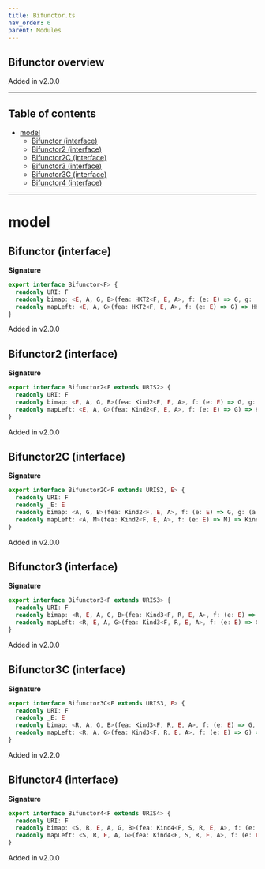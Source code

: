 ```yaml
---
title: Bifunctor.ts
nav_order: 6
parent: Modules
---
```


## Bifunctor overview

Added in v2.0.0

---

<h2 class="text-delta">Table of contents</h2>

- [model](#model)
  - [Bifunctor (interface)](#bifunctor-interface)
  - [Bifunctor2 (interface)](#bifunctor2-interface)
  - [Bifunctor2C (interface)](#bifunctor2c-interface)
  - [Bifunctor3 (interface)](#bifunctor3-interface)
  - [Bifunctor3C (interface)](#bifunctor3c-interface)
  - [Bifunctor4 (interface)](#bifunctor4-interface)

---

# model

## Bifunctor (interface)

**Signature**

```ts
export interface Bifunctor<F> {
  readonly URI: F
  readonly bimap: <E, A, G, B>(fea: HKT2<F, E, A>, f: (e: E) => G, g: (a: A) => B) => HKT2<F, G, B>
  readonly mapLeft: <E, A, G>(fea: HKT2<F, E, A>, f: (e: E) => G) => HKT2<F, G, A>
}
```

Added in v2.0.0

## Bifunctor2 (interface)

**Signature**

```ts
export interface Bifunctor2<F extends URIS2> {
  readonly URI: F
  readonly bimap: <E, A, G, B>(fea: Kind2<F, E, A>, f: (e: E) => G, g: (a: A) => B) => Kind2<F, G, B>
  readonly mapLeft: <E, A, G>(fea: Kind2<F, E, A>, f: (e: E) => G) => Kind2<F, G, A>
}
```

Added in v2.0.0

## Bifunctor2C (interface)

**Signature**

```ts
export interface Bifunctor2C<F extends URIS2, E> {
  readonly URI: F
  readonly _E: E
  readonly bimap: <A, G, B>(fea: Kind2<F, E, A>, f: (e: E) => G, g: (a: A) => B) => Kind2<F, G, B>
  readonly mapLeft: <A, M>(fea: Kind2<F, E, A>, f: (e: E) => M) => Kind2<F, M, A>
}
```

Added in v2.0.0

## Bifunctor3 (interface)

**Signature**

```ts
export interface Bifunctor3<F extends URIS3> {
  readonly URI: F
  readonly bimap: <R, E, A, G, B>(fea: Kind3<F, R, E, A>, f: (e: E) => G, g: (a: A) => B) => Kind3<F, R, G, B>
  readonly mapLeft: <R, E, A, G>(fea: Kind3<F, R, E, A>, f: (e: E) => G) => Kind3<F, R, G, A>
}
```

Added in v2.0.0

## Bifunctor3C (interface)

**Signature**

```ts
export interface Bifunctor3C<F extends URIS3, E> {
  readonly URI: F
  readonly _E: E
  readonly bimap: <R, A, G, B>(fea: Kind3<F, R, E, A>, f: (e: E) => G, g: (a: A) => B) => Kind3<F, R, G, B>
  readonly mapLeft: <R, A, G>(fea: Kind3<F, R, E, A>, f: (e: E) => G) => Kind3<F, R, G, A>
}
```

Added in v2.2.0

## Bifunctor4 (interface)

**Signature**

```ts
export interface Bifunctor4<F extends URIS4> {
  readonly URI: F
  readonly bimap: <S, R, E, A, G, B>(fea: Kind4<F, S, R, E, A>, f: (e: E) => G, g: (a: A) => B) => Kind4<F, S, R, G, B>
  readonly mapLeft: <S, R, E, A, G>(fea: Kind4<F, S, R, E, A>, f: (e: E) => G) => Kind4<F, S, R, G, A>
}
```

Added in v2.0.0
